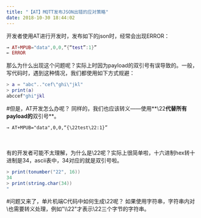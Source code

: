 ```yaml
---
title: "【AT】MQTT发布JSON出错的应对策略"
date: 2018-10-30 18:44:02
---
```


开发者使用AT进行开发时，发布如下的json时，经常会出现ERROR：

```lua
→ AT+MPUB="data",0,0,“{“test”:1}”
← ERROR
```
那么为什么出现这个问题呢？实际上时因为payload的双引号有误导致的。一般，写代码时，遇到这种情况，我们都使用如下方式规避：

```lua
> a = "abc".."cef\"ghi\"jkl"
> print(a)
abccef"ghi"jkl
```

#但是，AT开发怎么办呢？
同样的，我们也应该转义——使用**\22**代替所有payload的**双引号**。

```
→ AT+MPUB="data",0,0,“{\22test\22:1}”
```

<br>
<br>
有的开发者可能不太理解，为什么是\22呢？实际上很简单啦，十六进制hex转十进制是34，ascii表中，34对应的就是双引号啦。

```lua
> print(tonumber("22", 16))
34
> print(string.char(34))
"
```

#问题又来了，单片机端C代码中如何生成\22呢？
如果使用字符串，字符串内对\也需要转义处理，例如"\\\22"才表示\22三个字节的字符串。
